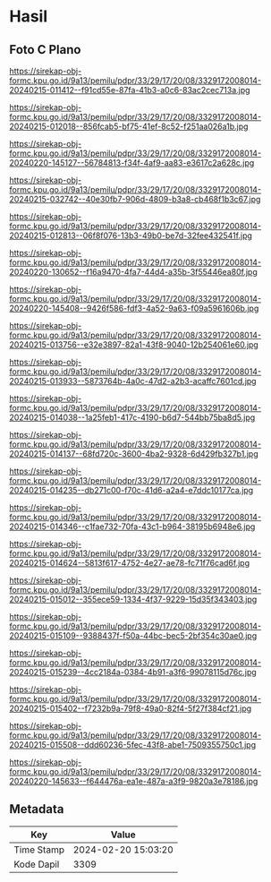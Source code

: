 # Hasil

## Foto C Plano

https://sirekap-obj-formc.kpu.go.id/9a13/pemilu/pdpr/33/29/17/20/08/3329172008014-20240215-011412--f91cd55e-87fa-41b3-a0c6-83ac2cec713a.jpg

https://sirekap-obj-formc.kpu.go.id/9a13/pemilu/pdpr/33/29/17/20/08/3329172008014-20240215-012018--856fcab5-bf75-41ef-8c52-f251aa026a1b.jpg

https://sirekap-obj-formc.kpu.go.id/9a13/pemilu/pdpr/33/29/17/20/08/3329172008014-20240220-145127--56784813-f34f-4af9-aa83-e3617c2a628c.jpg

https://sirekap-obj-formc.kpu.go.id/9a13/pemilu/pdpr/33/29/17/20/08/3329172008014-20240215-032742--40e30fb7-906d-4809-b3a8-cb468f1b3c67.jpg

https://sirekap-obj-formc.kpu.go.id/9a13/pemilu/pdpr/33/29/17/20/08/3329172008014-20240215-012813--06f8f076-13b3-49b0-be7d-32fee432541f.jpg

https://sirekap-obj-formc.kpu.go.id/9a13/pemilu/pdpr/33/29/17/20/08/3329172008014-20240220-130652--f16a9470-4fa7-44d4-a35b-3f55446ea80f.jpg

https://sirekap-obj-formc.kpu.go.id/9a13/pemilu/pdpr/33/29/17/20/08/3329172008014-20240220-145408--9426f586-fdf3-4a52-9a63-f09a5961606b.jpg

https://sirekap-obj-formc.kpu.go.id/9a13/pemilu/pdpr/33/29/17/20/08/3329172008014-20240215-013756--e32e3897-82a1-43f8-9040-12b254061e60.jpg

https://sirekap-obj-formc.kpu.go.id/9a13/pemilu/pdpr/33/29/17/20/08/3329172008014-20240215-013933--5873764b-4a0c-47d2-a2b3-acaffc7601cd.jpg

https://sirekap-obj-formc.kpu.go.id/9a13/pemilu/pdpr/33/29/17/20/08/3329172008014-20240215-014038--1a25feb1-417c-4190-b6d7-544bb75ba8d5.jpg

https://sirekap-obj-formc.kpu.go.id/9a13/pemilu/pdpr/33/29/17/20/08/3329172008014-20240215-014137--68fd720c-3600-4ba2-9328-6d429fb327b1.jpg

https://sirekap-obj-formc.kpu.go.id/9a13/pemilu/pdpr/33/29/17/20/08/3329172008014-20240215-014235--db271c00-f70c-41d6-a2a4-e7ddc10177ca.jpg

https://sirekap-obj-formc.kpu.go.id/9a13/pemilu/pdpr/33/29/17/20/08/3329172008014-20240215-014346--c1fae732-70fa-43c1-b964-38195b6948e6.jpg

https://sirekap-obj-formc.kpu.go.id/9a13/pemilu/pdpr/33/29/17/20/08/3329172008014-20240215-014624--5813f617-4752-4e27-ae78-fc71f76cad6f.jpg

https://sirekap-obj-formc.kpu.go.id/9a13/pemilu/pdpr/33/29/17/20/08/3329172008014-20240215-015012--355ece59-1334-4f37-9229-15d35f343403.jpg

https://sirekap-obj-formc.kpu.go.id/9a13/pemilu/pdpr/33/29/17/20/08/3329172008014-20240215-015109--9388437f-f50a-44bc-bec5-2bf354c30ae0.jpg

https://sirekap-obj-formc.kpu.go.id/9a13/pemilu/pdpr/33/29/17/20/08/3329172008014-20240215-015239--4cc2184a-0384-4b91-a3f6-99078115d76c.jpg

https://sirekap-obj-formc.kpu.go.id/9a13/pemilu/pdpr/33/29/17/20/08/3329172008014-20240215-015402--f7232b9a-79f8-49a0-82f4-5f27f384cf21.jpg

https://sirekap-obj-formc.kpu.go.id/9a13/pemilu/pdpr/33/29/17/20/08/3329172008014-20240215-015508--ddd60236-5fec-43f8-abe1-7509355750c1.jpg

https://sirekap-obj-formc.kpu.go.id/9a13/pemilu/pdpr/33/29/17/20/08/3329172008014-20240220-145633--f644476a-ea1e-487a-a3f9-9820a3e78186.jpg


## Metadata

| Key        | Value               |
| ---------- | ------------------- |
| Time Stamp | 2024-02-20 15:03:20 |
| Kode Dapil | 3309                |



